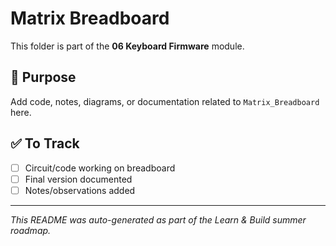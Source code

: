 # Matrix Breadboard

This folder is part of the **06 Keyboard Firmware** module.

## 📌 Purpose
Add code, notes, diagrams, or documentation related to `Matrix_Breadboard` here.

## ✅ To Track
- [ ] Circuit/code working on breadboard
- [ ] Final version documented
- [ ] Notes/observations added

---

_This README was auto-generated as part of the Learn & Build summer roadmap._